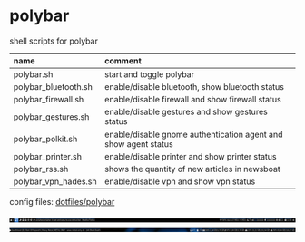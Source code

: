 # polybar

shell scripts for polybar

| name                  | comment                                                         |
| :-------------------- | :-------------------------------------------------------------- |
| polybar.sh            | start and toggle polybar                                        |
| polybar_bluetooth.sh  | enable/disable bluetooth, show bluetooth status                 |
| polybar_firewall.sh   | enable/disable firewall and show firewall status                |
| polybar_gestures.sh   | enable/disable gestures and show gestures status                |
| polybar_polkit.sh     | enable/disable gnome authentication agent and show agent status |
| polybar_printer.sh    | enable/disable printer and show printer status                  |
| polybar_rss.sh        | shows the quantity of new articles in newsboat                  |
| polybar_vpn_hades.sh  | enable/disable vpn and show vpn status                          |

config files: [dotfiles/polybar](https://github.com/mrdotx/dotfiles/tree/master/.config/polybar)

![monitor1](screenshot_monitor1.png)
![monitor2](screenshot_monitor2.png)

